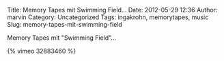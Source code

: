 Title: Memory Tapes mit  Swimming Field...
Date: 2012-05-29 12:36
Author: marvin
Category: Uncategorized
Tags: ingakrohn, memorytapes, music
Slug: memory-tapes-mit-swimming-field

Memory Tapes mit "Swimming Field"...

{% vimeo 32883460 %}

